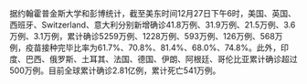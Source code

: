 据约翰霍普金斯大学和彭博统计，截至美东时间12月27日下午6时，美国、英国、西班牙、Switzerland、意大利分别新增确诊41.8万例、31.9万例、21.5万例、3.6万例、3.1万例，累计确诊5259万例、1228万例、593万例、126万例、568万例，疫苗接种完毕比率为61.7%、70.8%、81.4%、68.0%、74.8%。此外，印度、巴西、俄罗斯、土耳其、法国、德国、伊朗、阿根廷、哥伦比亚累计确诊超过500万例。目前全球累计确诊2.81亿例，累计死亡541万例。